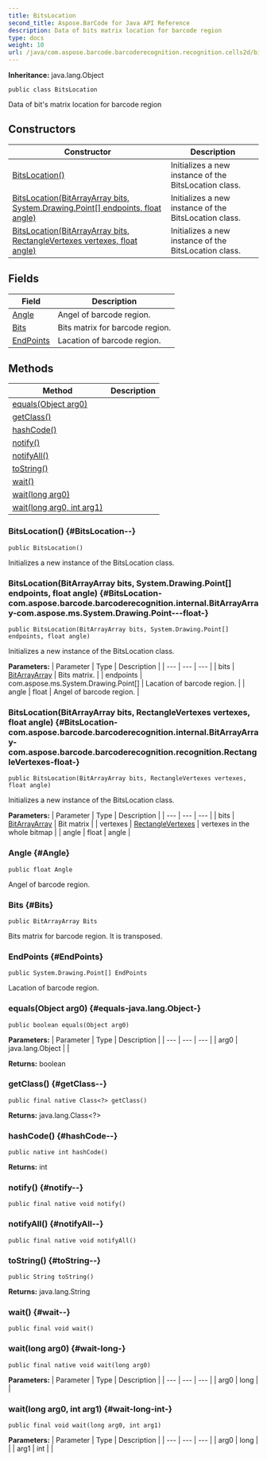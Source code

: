 ```yaml
---
title: BitsLocation
second_title: Aspose.BarCode for Java API Reference
description: Data of bits matrix location for barcode region
type: docs
weight: 10
url: /java/com.aspose.barcode.barcoderecognition.recognition.cells2d/bitslocation/
---
```

**Inheritance:**
java.lang.Object
```
public class BitsLocation
```

Data of bit's matrix location for barcode region
## Constructors

| Constructor | Description |
| --- | --- |
| [BitsLocation()](#BitsLocation--) | Initializes a new instance of the  BitsLocation  class. |
| [BitsLocation(BitArrayArray bits, System.Drawing.Point[] endpoints, float angle)](#BitsLocation-com.aspose.barcode.barcoderecognition.internal.BitArrayArray-com.aspose.ms.System.Drawing.Point---float-) | Initializes a new instance of the  BitsLocation  class. |
| [BitsLocation(BitArrayArray bits, RectangleVertexes vertexes, float angle)](#BitsLocation-com.aspose.barcode.barcoderecognition.internal.BitArrayArray-com.aspose.barcode.barcoderecognition.recognition.RectangleVertexes-float-) | Initializes a new instance of the  BitsLocation  class. |
## Fields

| Field | Description |
| --- | --- |
| [Angle](#Angle) | Angel of barcode region. |
| [Bits](#Bits) | Bits matrix for barcode region. |
| [EndPoints](#EndPoints) | Lacation of barcode region. |
## Methods

| Method | Description |
| --- | --- |
| [equals(Object arg0)](#equals-java.lang.Object-) |  |
| [getClass()](#getClass--) |  |
| [hashCode()](#hashCode--) |  |
| [notify()](#notify--) |  |
| [notifyAll()](#notifyAll--) |  |
| [toString()](#toString--) |  |
| [wait()](#wait--) |  |
| [wait(long arg0)](#wait-long-) |  |
| [wait(long arg0, int arg1)](#wait-long-int-) |  |
### BitsLocation() {#BitsLocation--}
```
public BitsLocation()
```


Initializes a new instance of the  BitsLocation  class.

### BitsLocation(BitArrayArray bits, System.Drawing.Point[] endpoints, float angle) {#BitsLocation-com.aspose.barcode.barcoderecognition.internal.BitArrayArray-com.aspose.ms.System.Drawing.Point---float-}
```
public BitsLocation(BitArrayArray bits, System.Drawing.Point[] endpoints, float angle)
```


Initializes a new instance of the  BitsLocation  class.

**Parameters:**
| Parameter | Type | Description |
| --- | --- | --- |
| bits | [BitArrayArray](../../com.aspose.barcode.barcoderecognition.internal/bitarrayarray) | Bits matrix. |
| endpoints | com.aspose.ms.System.Drawing.Point[] | Lacation of barcode region. |
| angle | float | Angel of barcode region. |

### BitsLocation(BitArrayArray bits, RectangleVertexes vertexes, float angle) {#BitsLocation-com.aspose.barcode.barcoderecognition.internal.BitArrayArray-com.aspose.barcode.barcoderecognition.recognition.RectangleVertexes-float-}
```
public BitsLocation(BitArrayArray bits, RectangleVertexes vertexes, float angle)
```


Initializes a new instance of the  BitsLocation  class.

**Parameters:**
| Parameter | Type | Description |
| --- | --- | --- |
| bits | [BitArrayArray](../../com.aspose.barcode.barcoderecognition.internal/bitarrayarray) | Bit matrix |
| vertexes | [RectangleVertexes](../../com.aspose.barcode.barcoderecognition.recognition/rectanglevertexes) | vertexes in the whole bitmap |
| angle | float | angle |

### Angle {#Angle}
```
public float Angle
```


Angel of barcode region.

### Bits {#Bits}
```
public BitArrayArray Bits
```


Bits matrix for barcode region. It is transposed.

### EndPoints {#EndPoints}
```
public System.Drawing.Point[] EndPoints
```


Lacation of barcode region.

### equals(Object arg0) {#equals-java.lang.Object-}
```
public boolean equals(Object arg0)
```




**Parameters:**
| Parameter | Type | Description |
| --- | --- | --- |
| arg0 | java.lang.Object |  |

**Returns:**
boolean
### getClass() {#getClass--}
```
public final native Class<?> getClass()
```




**Returns:**
java.lang.Class<?>
### hashCode() {#hashCode--}
```
public native int hashCode()
```




**Returns:**
int
### notify() {#notify--}
```
public final native void notify()
```




### notifyAll() {#notifyAll--}
```
public final native void notifyAll()
```




### toString() {#toString--}
```
public String toString()
```




**Returns:**
java.lang.String
### wait() {#wait--}
```
public final void wait()
```




### wait(long arg0) {#wait-long-}
```
public final native void wait(long arg0)
```




**Parameters:**
| Parameter | Type | Description |
| --- | --- | --- |
| arg0 | long |  |

### wait(long arg0, int arg1) {#wait-long-int-}
```
public final void wait(long arg0, int arg1)
```




**Parameters:**
| Parameter | Type | Description |
| --- | --- | --- |
| arg0 | long |  |
| arg1 | int |  |

